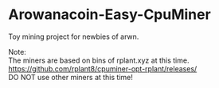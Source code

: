 # Arowanacoin-Easy-CpuMiner
Toy mining project for newbies of arwn.  

Note:  
The miners are based on bins of rplant.xyz at this time.  
https://github.com/rplant8/cpuminer-opt-rplant/releases/  
DO NOT use other miners at this time!  
